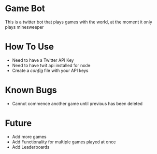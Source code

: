 Game Bot
========
This is a twitter bot that plays games with the world, at the moment it only plays minesweeper

How To Use
==========
* Need to have a Twitter API Key
* Need to have twit api installed for node
* Create a *config* file with your API keys


Known Bugs
==========
* Cannot commence another game until previous has been deleted

Future
======
* Add more games
* Add Functionality for multiple games played at once
* Add Leaderboards